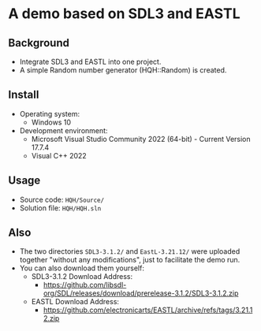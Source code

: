 # A demo based on SDL3 and EASTL

## Background
- Integrate SDL3 and EASTL into one project.
- A simple Random number generator (HQH::Random) is created.

## Install
- Operating system:
    - Windows 10
- Development environment:
    - Microsoft Visual Studio Community 2022 (64-bit) - Current Version 17.7.4
    - Visual C++ 2022

## Usage
- Source code: `HQH/Source/`
- Solution file: `HQH/HQH.sln`

## Also
- The two directories `SDL3-3.1.2/` and `EastL-3.21.12/` were uploaded together "without any modifications", just to facilitate the demo run.
- You can also download them yourself:
    - SDL3-3.1.2 Download Address:
        - https://github.com/libsdl-org/SDL/releases/download/prerelease-3.1.2/SDL3-3.1.2.zip
    - EASTL Download Address:
        - https://github.com/electronicarts/EASTL/archive/refs/tags/3.21.12.zip
